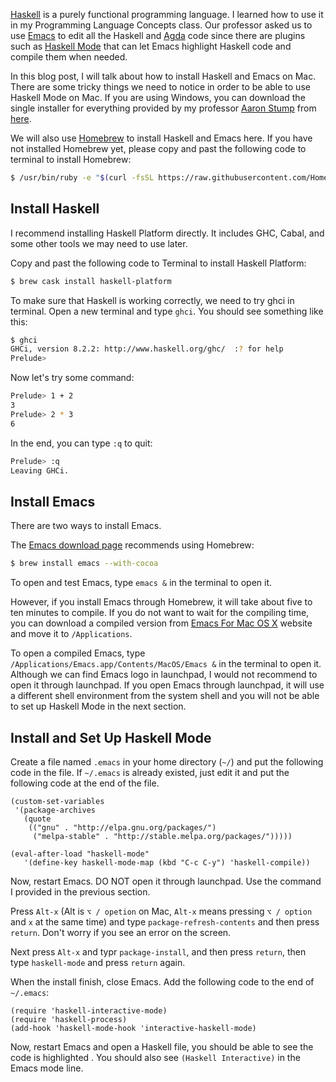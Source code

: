 [Haskell](https://www.haskell.org/) is a purely functional programming language. I learned how to use it in my Programming Language Concepts class. Our professor asked us to use [Emacs](https://www.gnu.org/software/emacs/) to edit all the Haskell and [Agda](https://en.wikipedia.org/wiki/Agda_(programming_language)) code since there are plugins such as [Haskell Mode](https://github.com/haskell/haskell-mode) that can let Emacs highlight Haskell code and compile them when needed.

In this blog post, I will talk about how to install Haskell and Emacs on Mac. There are some tricky things we need to notice in order to be able to use Haskell Mode on Mac. If you are using Windows, you can download the single installer for everything provided by my professor [Aaron Stump](http://homepage.cs.uiowa.edu/~astump/) from [here](http://homepage.cs.uiowa.edu/~astump/agda/Agda2.5.2.msi).

We will also use [Homebrew](https://brew.sh/) to install Haskell and Emacs here. If you have not installed Homebrew yet, please copy and past the following code to terminal to install Homebrew:

```bash
$ /usr/bin/ruby -e "$(curl -fsSL https://raw.githubusercontent.com/Homebrew/install/master/install)"
``` 
 
 <!--more-->

## Install Haskell

I recommend installing Haskell Platform directly. It includes GHC, Cabal, and some other tools we may need to use later.

Copy and past the following code to Terminal to install Haskell Platform:

```bash
$ brew cask install haskell-platform
```

To make sure that Haskell is working correctly, we need to try ghci in terminal. Open a new terminal and type `ghci`. You should see something like this:

```bash
$ ghci
GHCi, version 8.2.2: http://www.haskell.org/ghc/  :? for help
Prelude>
```

Now let's try some command:

```bash
Prelude> 1 + 2
3
Prelude> 2 * 3
6
```

In the end, you can type `:q` to quit:

```bash
Prelude> :q
Leaving GHCi.
```

## Install Emacs

There are two ways to install Emacs.

The [Emacs download page](https://www.gnu.org/software/emacs/download.html#macos) recommends using Homebrew:

```bash
$ brew install emacs --with-cocoa
```

To open and test Emacs, type `emacs &` in the terminal to open it.

However, if you install Emacs through Homebrew, it will take about five  to ten minutes to compile. If you do not want to wait for the compiling time, you can download a compiled version from [Emacs For Mac OS X](https://emacsformacosx.com/) website and move it to `/Applications`.

To open a compiled Emacs, type `/Applications/Emacs.app/Contents/MacOS/Emacs &` in the terminal to open it. Although we can find Emacs logo in launchpad, I would not recommend to open it through launchpad. If you open Emacs through launchpad, it will use a different shell environment from the system shell and you will not be able to set up Haskell Mode in the next section.

## Install and Set Up Haskell Mode

Create a file named `.emacs` in your home directory (`~/`) and put the following code in the file. If `~/.emacs` is already existed, just edit it and put the following code at the end of the file.

```
(custom-set-variables
 '(package-archives
   (quote
    (("gnu" . "http://elpa.gnu.org/packages/")
     ("melpa-stable" . "http://stable.melpa.org/packages/")))))
     
(eval-after-load "haskell-mode"
   '(define-key haskell-mode-map (kbd "C-c C-y") 'haskell-compile))
```

Now, restart Emacs. DO NOT open it through launchpad. Use the command I provided in the previous section.

Press `Alt-x` (Alt is `⌥ / opetion` on Mac, `Alt-x` means pressing `⌥ / option` and `x` at the same time) and type `package-refresh-contents` and then press `return`. Don't worry if you see an error on the screen.

Next press `Alt-x` and typr `package-install`, and then press `return`, then type `haskell-mode` and press `return` again.

When the install finish, close Emacs. Add the following code to the end of `~/.emacs`:

```
(require 'haskell-interactive-mode)
(require 'haskell-process)
(add-hook 'haskell-mode-hook 'interactive-haskell-mode)
```

Now, restart Emacs and open a Haskell file, you should be able to see the code is highlighted . You should also see `(Haskell Interactive)` in the Emacs mode line.


